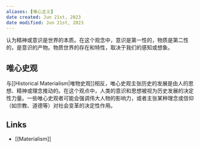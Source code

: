 ```yaml
---
aliases: [唯心主义]
date created: Jun 21st, 2023
date modified: Jun 21st, 2023
---
```

认为精神或意识是世界的本质。在这个观念中，意识是第一性的，物质是第二性的，是意识的产物。物质世界的存在和特性，取决于我们的感知或想象。

## 唯心史观
与[[Historical Materialism|唯物史观]]相反，唯心史观主张历史的发展是由人的思想、精神或理念推动的。在这个观点中，人类的意识和思想被视为历史发展的决定性力量。一些唯心史观者可能会强调伟大人物的影响力，或者主张某种理念或信仰（如宗教、道德等）对社会变革的决定性作用。

## Links
- [[Materialism]]